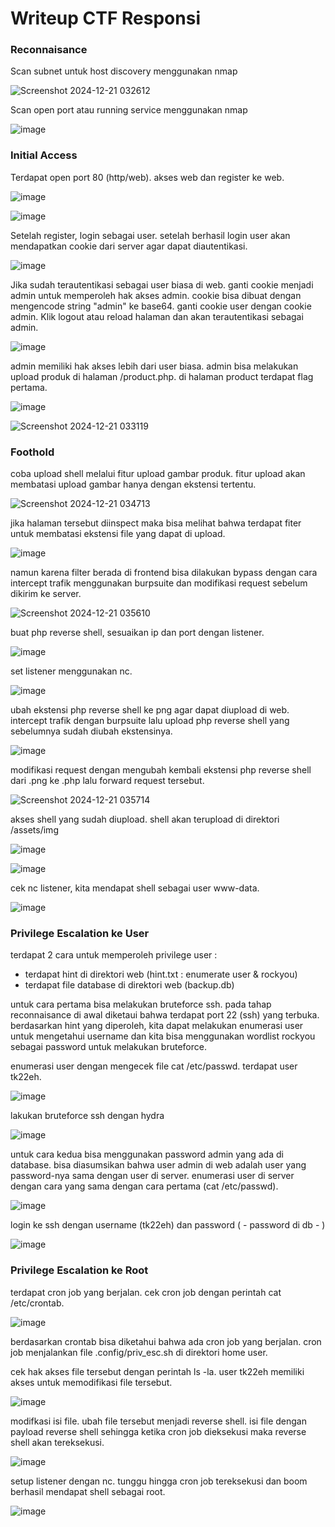 # Writeup CTF Responsi

### Reconnaisance
Scan subnet untuk host discovery menggunakan nmap

![Screenshot 2024-12-21 032612](https://github.com/user-attachments/assets/b04e455b-1123-472b-8cdf-bd3fc55b55db)

Scan open port atau running service menggunakan nmap

![image](https://github.com/user-attachments/assets/42966ba7-0523-454f-b5cd-98c49eab8da3)

### Initial Access
Terdapat open port 80 (http/web). akses web dan register ke web.

![image](https://github.com/user-attachments/assets/259746c4-d1f3-46bb-9b32-adda384b6ffa)

![image](https://github.com/user-attachments/assets/4b112efc-3fa2-4c88-8893-99e6435491de)

Setelah register, login sebagai user. setelah berhasil login user akan mendapatkan cookie dari server agar dapat diautentikasi.

![image](https://github.com/user-attachments/assets/ce40c8ee-a282-45fc-9f1e-2c93bdda5f3f)

Jika sudah terautentikasi sebagai user biasa di web. ganti cookie menjadi admin untuk memperoleh hak akses admin. cookie bisa dibuat dengan mengencode string "admin" ke base64. ganti cookie user dengan cookie admin. Klik logout atau reload halaman dan akan terautentikasi sebagai admin.

![image](https://github.com/user-attachments/assets/d3ca5114-1cc2-4080-9814-ecaaede02452)

admin memiliki hak akses lebih dari user biasa. admin bisa melakukan upload produk di halaman /product.php. di halaman product terdapat flag pertama.

![image](https://github.com/user-attachments/assets/86e67d78-c9ea-4bf6-b33c-f89c97baac72)

![Screenshot 2024-12-21 033119](https://github.com/user-attachments/assets/06cb0bd6-8cc8-4dba-9b15-de21e1f4f20f)


### Foothold
coba upload shell melalui fitur upload gambar produk. fitur upload akan membatasi upload gambar hanya dengan ekstensi tertentu.

![Screenshot 2024-12-21 034713](https://github.com/user-attachments/assets/3d6b69be-f01d-4253-8cff-6192efe50223)

jika halaman tersebut diinspect maka bisa melihat bahwa terdapat fiter untuk membatasi ekstensi file yang dapat di upload.

![image](https://github.com/user-attachments/assets/919df401-1a53-432f-a9e9-883d9ade2506)

namun karena filter berada di frontend bisa dilakukan bypass dengan cara intercept trafik menggunakan burpsuite dan modifikasi request sebelum dikirim ke server.

![Screenshot 2024-12-21 035610](https://github.com/user-attachments/assets/eab9f46b-3a04-439f-ba2b-d90789a41478)

buat php reverse shell, sesuaikan ip dan port dengan listener.

![image](https://github.com/user-attachments/assets/6cc32efd-89ac-48ea-b5a9-737873346d38)

set listener menggunakan nc.

![image](https://github.com/user-attachments/assets/5211c77d-5fba-48d0-abf8-e954328742f9)

ubah ekstensi php reverse shell ke png agar dapat diupload di web.
intercept trafik dengan burpsuite lalu upload php reverse shell yang sebelumnya sudah diubah ekstensinya.

![image](https://github.com/user-attachments/assets/db182696-f88b-4bfd-ac26-4cb234464ab9)

modifikasi request dengan mengubah kembali ekstensi php reverse shell dari .png ke .php lalu forward request tersebut.

![Screenshot 2024-12-21 035714](https://github.com/user-attachments/assets/da90c6d8-788a-494e-a69f-5b02e8cf82a8)

akses shell yang sudah diupload. shell akan terupload di direktori /assets/img

![image](https://github.com/user-attachments/assets/9f062bef-cf51-439b-a363-e81e0396b7e6)

![image](https://github.com/user-attachments/assets/d6d49ae8-db1e-44f5-a342-3c44ff747761)

cek nc listener, kita mendapat shell sebagai user www-data.

![image](https://github.com/user-attachments/assets/f9fb8e4b-19c0-4bb7-a4e7-22908839fe12)

### Privilege Escalation ke User
terdapat 2 cara untuk memperoleh privilege user :
- terdapat hint di direktori web (hint.txt : enumerate user & rockyou)
- terdapat file database di direktori web (backup.db)

untuk cara pertama bisa melakukan bruteforce ssh. pada tahap reconnaisance di awal diketaui bahwa terdapat port 22 (ssh) yang terbuka. berdasarkan hint yang diperoleh, kita dapat melakukan enumerasi user untuk mengetahui username dan kita bisa menggunakan wordlist rockyou sebagai password untuk melakukan bruteforce.

enumerasi user dengan mengecek file cat /etc/passwd. terdapat user tk22eh.

![image](https://github.com/user-attachments/assets/7ba5e784-a995-4326-8a78-e48594fd9bf8)

lakukan bruteforce ssh dengan hydra

![image](https://github.com/user-attachments/assets/8eb21e72-6b48-436c-8523-387c76ed8f11)

untuk cara kedua bisa menggunakan password admin yang ada di database. bisa diasumsikan bahwa user admin di web adalah user yang password-nya sama dengan user di server. enumerasi user di server dengan cara yang sama dengan cara pertama (cat /etc/passwd).

![image](https://github.com/user-attachments/assets/44327f3c-1451-4721-bf28-8236fa6b5f87)

login ke ssh dengan username (tk22eh) dan password ( - password di db - )

![image](https://github.com/user-attachments/assets/d7a6081a-3f0c-4dcb-bf04-ac785be7a27f)


### Privilege Escalation ke Root
terdapat cron job yang berjalan. cek cron job dengan perintah cat /etc/crontab.

![image](https://github.com/user-attachments/assets/a09d0c7d-2551-45e3-91d2-5b78d045fc55)

berdasarkan crontab bisa diketahui bahwa ada cron job yang berjalan. cron job menjalankan file .config/priv_esc.sh di direktori home user.

cek hak akses file tersebut dengan perintah ls -la. user tk22eh memiliki akses untuk memodifikasi file tersebut.

![image](https://github.com/user-attachments/assets/a517ddb3-41d5-4cb6-8575-ff69b6c42f47)

modifkasi isi file. ubah file tersebut menjadi reverse shell. isi file dengan payload reverse shell sehingga ketika cron job dieksekusi maka reverse shell akan tereksekusi.

![image](https://github.com/user-attachments/assets/5e8ac181-b0ee-4142-8066-4c35711f83b9)

setup listener dengan nc. tunggu hingga cron job tereksekusi dan boom berhasil mendapat shell sebagai root.

![image](https://github.com/user-attachments/assets/a506e24f-e9b7-4d29-9cd3-4171b21709b4)
